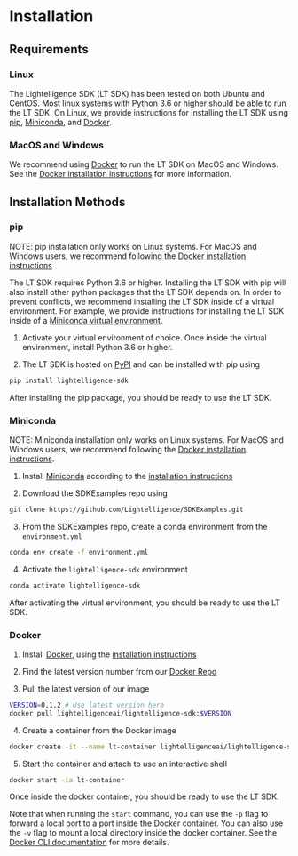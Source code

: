 # Installation

## Requirements

### Linux

The Lightelligence SDK (LT SDK) has been tested on both Ubuntu and CentOS. Most linux systems with Python 3.6 or higher should be able to run the LT SDK. On Linux, we provide instructions for installing the LT SDK using
[pip](#pip), [Miniconda](#miniconda), and [Docker](#docker).

### MacOS and Windows

We recommend using [Docker](https://www.docker.com/) to run the LT SDK on MacOS and Windows. See the
[Docker installation instructions](#docker) for more information.

## Installation Methods

### pip

NOTE: pip installation only works on Linux systems. For MacOS and Windows users, we recommend following
the [Docker installation instructions](#docker).

The LT SDK requires Python 3.6 or higher. Installing the LT SDK with pip will also install
other python packages that the LT SDK depends on. In order to prevent conflicts, we recommend
installing the LT SDK inside of a virtual environment. For example, we provide instructions for
installing the LT SDK inside of a [Miniconda virtual environment](#miniconda).

1. Activate your virtual environment of choice. Once inside the virtual environment,
   install Python 3.6 or higher.

2. The LT SDK is hosted on [PyPI](https://pypi.org/) and can be installed with pip using

```sh
pip install lightelligence-sdk
```

After installing the pip package, you should be ready to use the LT SDK.

### Miniconda

NOTE: Miniconda installation only works on Linux systems. For MacOS and Windows users, we recommend following the [Docker installation instructions](#docker).

1. Install [Miniconda](https://docs.conda.io/en/latest/miniconda.html) according to the [installation instructions](https://conda.io/projects/conda/en/latest/user-guide/install/index.html)

2. Download the SDKExamples repo using

```sh
git clone https://github.com/Lightelligence/SDKExamples.git
```

3. From the SDKExamples repo, create a conda environment from the `environment.yml`

```sh
conda env create -f environment.yml
```

4. Activate the `lightelligence-sdk` environment

```sh
conda activate lightelligence-sdk
```

After activating the virtual environment, you should be ready to use the LT SDK.

### Docker

1. Install [Docker](https://www.docker.com/), using the [installation instructions](https://docs.docker.com/engine/install/)

2. Find the latest version number from our [Docker Repo](https://hub.docker.com/r/lightelligenceai/lightelligence-sdk/tags)

3. Pull the latest version of our image

```sh
VERSION=0.1.2 # Use latest version here
docker pull lightelligenceai/lightelligence-sdk:$VERSION
```

4. Create a container from the Docker image

```sh
docker create -it --name lt-container lightelligenceai/lightelligence-sdk:$VERSION
```

5. Start the container and attach to use an interactive shell

```sh
docker start -ia lt-container
```

Once inside the docker container, you should be ready to use the LT SDK.

Note that when running the `start` command, you can use the `-p` flag to forward a local port to a port inside the Docker container. You can also use the `-v` flag to mount a local directory inside the docker container. See the [Docker CLI documentation](https://docs.docker.com/engine/reference/commandline/cli/) for more details.
